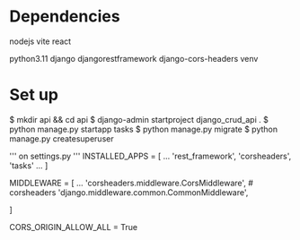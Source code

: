 # Dependencies

nodejs
vite
react

python3.11
django djangorestframework django-cors-headers
venv

# Set up

$ mkdir api && cd api
$ django-admin startproject django_crud_api .
$ python manage.py startapp tasks
$ python manage.py migrate
$ python manage.py createsuperuser


''' on settings.py '''
INSTALLED_APPS = [
    ...
    'rest_framework',
    'corsheaders',
    'tasks'
    ...
]

MIDDLEWARE = [
    ...
    'corsheaders.middleware.CorsMiddleware', # corsheaders
    'django.middleware.common.CommonMiddleware',
    
]

CORS_ORIGIN_ALLOW_ALL = True


